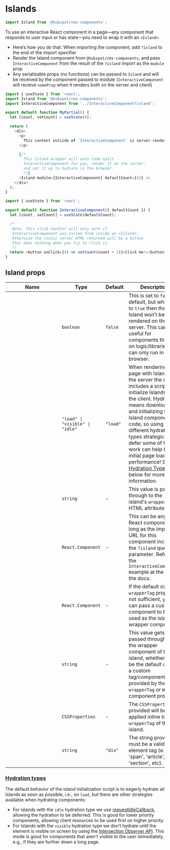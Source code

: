 # Islands

```js
import Island from '@hubspot/cms-components';
```

To use an interactive React component in a page—any component that responds to user input or has state—you need to wrap it with an `<Island>`.

- Here’s how you do that: When importing the component, add `?island` to the end of the import specifier
- Render the Island component from `@hubspot/cms-components`, and pass `InteractiveComponent` from the result of the `?island` import as the `module` prop
- Any serializable props (no functions) can be passed to `Island` and will be received by the component passed to module (`InteractiveComponent` will receive `someProp` when it renders both on the server and client)

```javascript
import { useState } from 'react';
import Island from '@hubspot/cms-components';
import InteractiveComponent from '../InteractiveComponent?island';

export default function MyPartial() {
  let [count, setCount] = useState(0);

  return (
    <div>
      <p>
        This content outside of `InteractiveComponent` is server-rendered only
      </p>

      {/*
        This Island wrapper will auto code-split
        InteractiveComponent for you, render it on the server,
        and set it up to hydrate in the browser.
        */}
      <Island module={InteractiveComponent} defaultCount={42} />
    </div>
  );
}
```

```javascript
import { useState } from 'react';

export default function InteractiveComponent({ defaultCount }) {
  let [count, setCount] = useState(defaultCount);

  /*
   Note, this click handler will only work if
   InteractiveComponent was called from inside an <Island>.
   Otherwise the static server HTML returned will be a button
   that does nothing when you try to click it.
   */
  return <button onClick={() => setCount(count + 1)}>Click me!</button>;
}
```

## Island props

Name | Type | Default | Description
-- | -- | -- | --
<span style="color:white">**clientOnly**</span> | `boolean` | `false` | This is set to `false` by default, but when set to `true` then the Island won’t be rendered on the server. This can be useful for components that rely on logic/libraries that can only run in the browser.
<span style="color:white">**hydrateOn**</span> | `"load" \| "visible" \| "idle"` | `"load"` | When rendering a page with Islands on the server the output includes a script to initialize Islands on the client. Hydrating means downloading and initializing the Island component code, so using these different hydration types strategically to defer some of that work can help boost initial page load performance! See [Hydration Types](#hydration-types) below for more information.
<span style="color:white">**id**</span> | `string` | - | This value is passed through to the island's `wrapperTag` id HTML attribute.
<span style="color:white">**module***</span> | `React.Component` | - | This can be any React component as long as the import URL for this component includes the `?island` query parameter. Refer to the `InteractiveComponent` example at the top of the docs.
<span style="color:white">**Wrapper**</span> | `React.Component` | - | If the default `div` or `wrapperTag` prop is not sufficient, you can pass a custom component to be used as the island's wrapper component.
<span style="color:white">**wrapperClassName**</span> | `string` | - | This value gets passed through to the wrapper component of the island, whether that be the default `div` or a custom tag/component provided by the `wrapperTag` or `Wrapper` component props.
<span style="color:white">**wrapperStyle**</span> | `CSSProperties` | - | The `CSSProperties` provided will be applied inline to the `wrapperTag` of the island.
<span style="color:white">**wrapperTag**</span> | `string `| `"div"` | The string provided must be a valid HTML element tag (e.g. 'span', 'article', 'section', etc).

### [Hydration types](#hydration-types)
The default behavior of the island initialization script is to eagerly hydrate all Islands as soon as possible, i.e., on `load`, but there are other strategies available when hydrating components:
- For islands with the `idle` hydration type we use [requestIdleCallback](https://developer.mozilla.org/en-US/docs/Web/API/Window/requestIdleCallback), allowing the hydration to be deferred. This is good for lower priority components, allowing client resources to be used first on higher priority.
- For Islands with the `visible` hydration type we don’t hydrate until the element is visible on screen by using the [Intersection Observer API](https://developer.mozilla.org/en-US/docs/Web/API/Intersection_Observer_API). This mode is good for components that aren't visible to the user immediately, e.g., if they are further down a long page.

